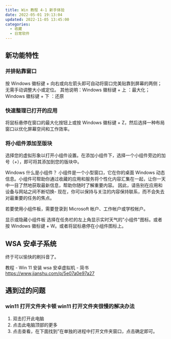 ```yaml
---
title: Win 教程 4-1 新手体验
date: 2022-05-01 19:13:04
updated: 2022-11-05 13:45:00
categories:
  - 收藏
  - 日常软件
---
```


## 新功能特性

### 并排贴靠窗口

按 Windows 徽标键 + 向右或向左箭头即可自动将窗口完美贴靠到屏幕的两侧；无需手动调整大小或定位。
其他说明：Windows 徽标键 + 上 ：最大化；Windows 徽标键 + 下 ：还原

### 快速整理已打开的应用

将鼠标悬停在窗口的最大化按钮上或按 Windows 徽标键 + Z，然后选择一种布局窗口以优化屏幕空间和工作效率。

### 将小组件添加至版块

选择您的虚拟形象以打开小组件设置。在添加小组件下，选择一个小组件旁边的加号（+），即可将其添加到您的版块中。

Windows 什么是小组件？
小组件是一个小型窗口，它在你的桌面 Windows 动态信息。小组件可帮助你通过收藏的应用和服务将个性化内容汇集在一起，让你一天中一目了然地获取最新信息，帮助你随时了解重要内容。 因此，请告别在应用和设备与网站之间不断切换- 现在，你可以保持与关注的内容保持联系，而不会失去对最重要的任务的焦点。

若要使用小组件板，需要登录到 Microsoft 帐户、工作帐户或学校帐户。

显示或隐藏小组件板
选择在任务栏的左上角显示实时天气的"小组件"图标。或者按 Windows 徽标键 + W。或者将鼠标悬停在小组件图标上。

## WSA 安卓子系统

终于可以愉快的刷抖音了。

教程 - Win 11 安装 wsa 安卓虚拟机 - 简书
<https://www.jianshu.com/p/5e07a0e97a27>

## 遇到过的问题

### win11 打开文件夹卡顿 win11 打开文件夹很慢的解决办法

1. 双击打开此电脑
2. 点击此电脑顶部的更多
3. 点击查看，在下面找到”在单独的进程中打开文件夹窗口，点击确定即可。
